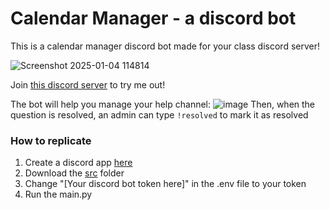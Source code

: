 # Calendar Manager - a discord bot

This is a calendar manager discord bot made for your class discord server!

![Screenshot 2025-01-04 114814](https://github.com/user-attachments/assets/0111bece-daad-4bb5-83fb-00cde16dd67a)

Join [this discord server](https://discord.gg/grmSf58G) to try me out!

The bot will help you manage your help channel:
![image](https://github.com/user-attachments/assets/2a9d5c45-8bc8-45bb-aaec-1ffda37ab437)
Then, when the question is resolved, an admin can type `!resolved` to mark it as resolved

### How to replicate

1. Create a discord app [here](https://discord.com/developers/applications?new_application=true)
2. Download the [src](https://github.com/anton2026gamca/CalendarManagerDiscordBot/tree/main/src) folder
3. Change "[Your discord bot token here]" in the .env file to your token
4. Run the main.py
